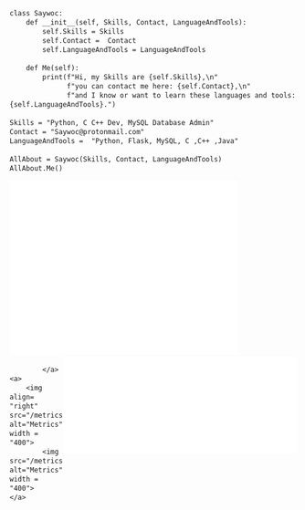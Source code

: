 ``` Py
class Saywoc:
    def __init__(self, Skills, Contact, LanguageAndTools):
        self.Skills = Skills
        self.Contact =  Contact
        self.LanguageAndTools = LanguageAndTools

    def Me(self):
        print(f"Hi, my Skills are {self.Skills},\n"
              f"you can contact me here: {self.Contact},\n"
              f"and I know or want to learn these languages and tools: {self.LanguageAndTools}.")

Skills = "Python, C C++ Dev, MySQL Database Admin"
Contact = "Saywoc@protonmail.com"
LanguageAndTools =  "Python, Flask, MySQL, C ,C++ ,Java"

AllAbout = Saywoc(Skills, Contact, LanguageAndTools)
AllAbout.Me()
```
<p>
	<a>
        	<img src="github-metrics.svg" alt="Metrics" width = "400">
		<img align= "right" src="/metrics.plugin.isocalendar.svg" alt="Metrics" width = "410">
		
    		</a>
	<a>
		<img align= "right" src="/metrics.plugin.topics.icons.svg" alt="Metrics" width = "400">
    		<img src="/metrics.plugin.languages.details.svg" alt="Metrics"  width = "400">    
	</a>
</p>
